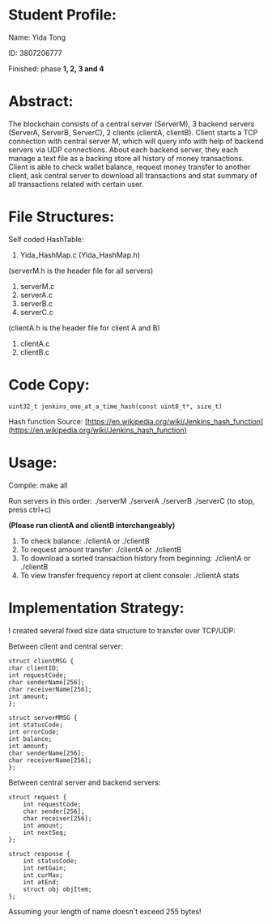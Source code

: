# **Student Profile:**
Name: Yida Tong

ID: 3807206777

Finished: phase **1, 2, 3 and 4**


# **Abstract:**

The blockchain consists of a central server (ServerM), 3 backend servers (ServerA, ServerB, ServerC), 2 clients (clientA, clientB).
Client starts a TCP connection with central server M, which will query info with help of backend servers via UDP connections. 
About each backend server, they each manage a text file as a backing store all history of money transactions. Client is able 
to check wallet balance, request money transfer to another client, ask central server to download all transactions and stat summary
of all transactions related with certain user. 


# File Structures:
Self coded HashTable: 
1. Yida_HashMap.c (Yida_HashMap.h)

(serverM.h is the header file for all servers)
1. serverM.c
2. serverA.c
3. serverB.c
4. serverC.c


(clientA.h is the header file for client A and B)
1. clientA.c
2. clientB.c

# Code Copy:
`uint32_t jenkins_one_at_a_time_hash(const uint8_t*, size_t)`

Hash function Source: [https://en.wikipedia.org/wiki/Jenkins_hash_function](https://en.wikipedia.org/wiki/Jenkins_hash_function)

# Usage: 
Compile: make all

Run servers in this order: ./serverM ./serverA ./serverB ./serverC (to stop, press ctrl+c)

**(Please run clientA and clientB interchangeably)**
1. To check balance: ./clientA <user name> or ./clientB <user name>
2. To request amount transfer: ./clientA <sender name> <receiver name> <amount>  or ./clientB <sender name> <receiver name> <amount>
3. To download a sorted transaction history from beginning: ./clientA <TXLIST> or ./clientB <TXLIST>
4. To view transfer frequency report at client console: ./clientA <user name> stats


# Implementation Strategy:

I created several fixed size data structure to transfer over TCP/UDP: 

Between client and central server:
```
struct clientMSG {
char clientID;
int requestCode;
char senderName[256];
char receiverName[256];
int amount;
};

struct serverMMSG {
int statusCode;
int errorCode;
int balance;
int amount;
char senderName[256];
char receiverName[256];
};
```
Between central server and backend servers:
```
struct request {
    int requestCode;
    char sender[256];
    char receiver[256];
    int amount;
    int nextSeq;
};

struct response {
    int statusCode;
    int netGain;
    int curMax;
    int atEnd;
    struct obj objItem;
};
```
Assuming your length of name doesn't exceed 255 bytes!